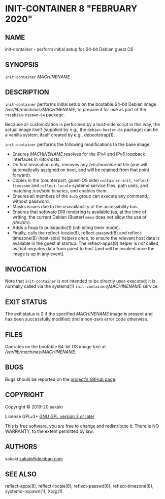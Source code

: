 [//]: # (Use md2man to generate the man page from this Markdown)
[//]: # (https://github.com/sunaku/md2man)

INIT-CONTAINER 8 "FEBRUARY 2020"
================================

NAME
----

init-container - perform initial setup for 64-bit Debian guest OS

SYNOPSIS
--------

`init-container` *MACHINENAME*

DESCRIPTION
-----------

`init-container` performs initial setup on the bootable 64-bit Debian image
*/var/lib/machines/MACHINENAME*, to prepare it for use as part of the
`raspbian-nspawn-64` package.

Because all customization is performed by a host-side script in this
way, the actual image itself (supplied by e.g., the `debian-buster-64`
package) can be a vanilla system, itself created by e.g., debootstrap(1).

`init-container` performs the following modifications to the base
image:

* Ensures *MACHINENAME* resolves for the IPv4 and IPv6 loopback
  interfaces in */etc/hosts*.
* On first invocation only, removes any */etc/machine-id* file (one
  will automatically assigned on boot, and will be retained from that
  point forward).
* Copies in the (counterpart, guest-OS side) `container-init`,
  `reflect-timezone` and
  `reflect-locale` systemd service files, path units, and matching
  */usr/sbin* binaries, and enables them.
* Ensures all members of the `sudo` group can execute any command,
  without password.
* Masks issues due to the unavailability of the accessibility bus.
* Ensures that software DRI rendering is available (as, at the time of
  writing, the current Debian (Buster) `mesa` does not allow the use of
  */dev/dri*).
* Adds a fixup to pulseaudio(1) (inhibiting timer mode).
* Finally, calls the reflect-locale(8), reflect-passwd(8) and
  reflect-timezone(8) (host-side) helpers once, to ensure the
  relevant host data
  is available in the guest at startup. The reflect-apps(8) helper is *not*
  called, as that migrates data from guest to host (and will be invoked
  once the image is up in any event).

INVOCATION
----------

Note that `init-container` is not intended to be directly user-executed; it is
normally called via the systemd(1) `init-container@`*MACHINENAME* service.

EXIT STATUS
-----------

The exit status is 0 if the specified *MACHINENAME* image is present
and has been successfully modified; and a non-zero error code
otherwise.

FILES
-----

Operates on the bootable 64-bit OS image tree at
*/var/lib/machines/MACHINENAME*.

BUGS
----

Bugs should be reported on the
[project's GitHub page](https://github.com/sakaki-/raspbian-nspawn-64/issues).

COPYRIGHT
---------

Copyright &copy; 2019-20 sakaki

License GPLv3+ [GNU GPL version 3 or later](http://gnu.org/licenses/gpl.html)

This is free software, you are free to change and redistribute it.
There is NO WARRANTY, to the extent permitted by law.


AUTHORS
-------

sakaki <sakaki@deciban.com>

SEE ALSO
--------

reflect-apps(8), reflect-locale(8), reflect-passwd(8),
reflect-timezone(8), systemd-nspawn(1), Xorg(1)
